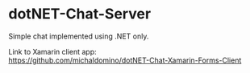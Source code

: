 # dotNET-Chat-Server
Simple chat implemented using .NET only.

Link to Xamarin client app:  
https://github.com/michaldomino/dotNET-Chat-Xamarin-Forms-Client
